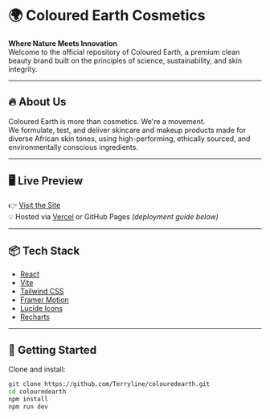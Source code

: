 # 🌍 Coloured Earth Cosmetics

**Where Nature Meets Innovation**  
Welcome to the official repository of Coloured Earth, a premium clean beauty brand built on the principles of science, sustainability, and skin integrity.

---

## 🔥 About Us

Coloured Earth is more than cosmetics. We're a movement.  
We formulate, test, and deliver skincare and makeup products made for diverse African skin tones, using high-performing, ethically sourced, and environmentally conscious ingredients.

---

## 🖥️ Live Preview

👉 [Visit the Site](https://colouredearth.co.za)  
💡 Hosted via [Vercel](https://vercel.com/) or GitHub Pages *(deployment guide below)*

---

## 📦 Tech Stack

- [React](https://reactjs.org/)
- [Vite](https://vitejs.dev/)
- [Tailwind CSS](https://tailwindcss.com/)
- [Framer Motion](https://www.framer.com/motion/)
- [Lucide Icons](https://lucide.dev/)
- [Recharts](https://recharts.org/)

---

## 🚀 Getting Started

Clone and install:

```bash
git clone https://github.com/Terryline/colouredearth.git
cd colouredearth
npm install
npm run dev

